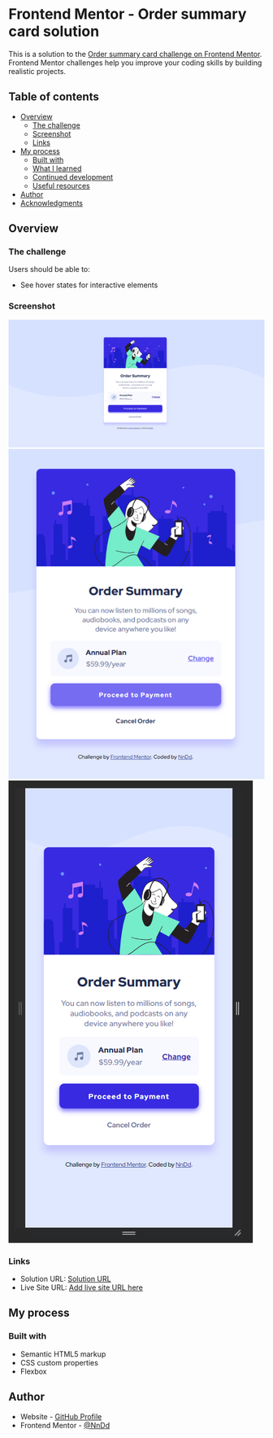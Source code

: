 # Frontend Mentor - Order summary card solution

This is a solution to the [Order summary card challenge on Frontend Mentor](https://www.frontendmentor.io/challenges/order-summary-component-QlPmajDUj). Frontend Mentor challenges help you improve your coding skills by building realistic projects.

## Table of contents

- [Overview](#overview)
  - [The challenge](#the-challenge)
  - [Screenshot](#screenshot)
  - [Links](#links)
- [My process](#my-process)
  - [Built with](#built-with)
  - [What I learned](#what-i-learned)
  - [Continued development](#continued-development)
  - [Useful resources](#useful-resources)
- [Author](#author)
- [Acknowledgments](#acknowledgments)

## Overview

### The challenge

Users should be able to:

- See hover states for interactive elements

### Screenshot

![](./screenshots/desktop.png)
![](./screenshots/active-status.png)
![](./screenshots/mobile.png)

### Links

- Solution URL: [Solution URL](https://github.com/Nn-Dd/orderSummary_Component)
- Live Site URL: [Add live site URL here](https://nn-dd.github.io/orderSummary_Component/)

## My process

### Built with

- Semantic HTML5 markup
- CSS custom properties
- Flexbox

## Author

- Website - [GitHub Profile](https://github.com/Nn-Dd)
- Frontend Mentor - [@NnDd](https://www.frontendmentor.io/profile/Nn-Dd)

